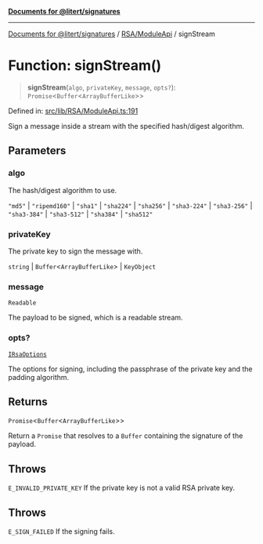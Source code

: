 [**Documents for @litert/signatures**](../../../README.md)

***

[Documents for @litert/signatures](../../../README.md) / [RSA/ModuleApi](../README.md) / signStream

# Function: signStream()

> **signStream**(`algo`, `privateKey`, `message`, `opts?`): `Promise`\<`Buffer`\<`ArrayBufferLike`\>\>

Defined in: [src/lib/RSA/ModuleApi.ts:191](https://github.com/litert/signatures.js/blob/master/src/lib/RSA/ModuleApi.ts#L191)

Sign a message inside a stream with the specified hash/digest algorithm.

## Parameters

### algo

The hash/digest algorithm to use.

`"md5"` | `"ripemd160"` | `"sha1"` | `"sha224"` | `"sha256"` | `"sha3-224"` | `"sha3-256"` | `"sha3-384"` | `"sha3-512"` | `"sha384"` | `"sha512"`

### privateKey

The private key to sign the message with.

`string` | `Buffer`\<`ArrayBufferLike`\> | `KeyObject`

### message

`Readable`

The payload to be signed, which is a readable stream.

### opts?

[`IRsaOptions`](../interfaces/IRsaOptions.md)

The options for signing, including the passphrase of the private key and the padding algorithm.

## Returns

`Promise`\<`Buffer`\<`ArrayBufferLike`\>\>

Return a `Promise` that resolves to a `Buffer` containing the signature of the payload.

## Throws

`E_INVALID_PRIVATE_KEY` If the private key is not a valid RSA private key.

## Throws

`E_SIGN_FAILED` If the signing fails.
